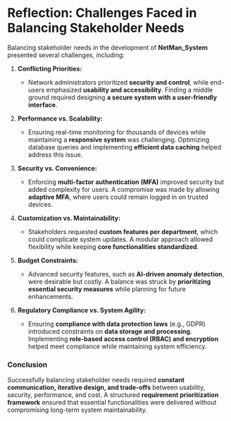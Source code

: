 # Reflection: Challenges Faced in Balancing Stakeholder Needs  

Balancing stakeholder needs in the development of **NetMan_System** presented several challenges, including:  

1. **Conflicting Priorities:**  
   - Network administrators prioritized **security and control**, while end-users emphasized **usability and accessibility**. Finding a middle ground required designing **a secure system with a user-friendly interface**.  

2. **Performance vs. Scalability:**  
   - Ensuring real-time monitoring for thousands of devices while maintaining a **responsive system** was challenging. Optimizing database queries and implementing **efficient data caching** helped address this issue.  

3. **Security vs. Convenience:**  
   - Enforcing **multi-factor authentication (MFA)** improved security but added complexity for users. A compromise was made by allowing **adaptive MFA**, where users could remain logged in on trusted devices.  

4. **Customization vs. Maintainability:**  
   - Stakeholders requested **custom features per department**, which could complicate system updates. A modular approach allowed flexibility while keeping **core functionalities standardized**.  

5. **Budget Constraints:**  
   - Advanced security features, such as **AI-driven anomaly detection**, were desirable but costly. A balance was struck by **prioritizing essential security measures** while planning for future enhancements.  

6. **Regulatory Compliance vs. System Agility:**  
   - Ensuring **compliance with data protection laws** (e.g., GDPR) introduced constraints on **data storage and processing**. Implementing **role-based access control (RBAC) and encryption** helped meet compliance while maintaining system efficiency.  

### **Conclusion**  
Successfully balancing stakeholder needs required **constant communication, iterative design, and trade-offs** between usability, security, performance, and cost. A structured **requirement prioritization framework** ensured that essential functionalities were delivered without compromising long-term system maintainability.  
